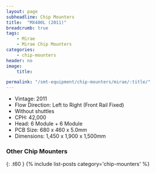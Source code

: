 ```yaml
---
layout: page
subheadline: Chip Mounters
title:  "MX400L (2011)"
breadcrumb: true
tags:
    - Mirae
    - Mirae Chip Mounters
categories:
    - chip-mounters
header: no
image:
    title:

permalink: "/smt-equipment/chip-mounters/mirae/:title/"
---
```


- Vintage: 2011
- Flow Direction: Left to Right (Front Rail Fixed)
- Without shuttles
- CPH: 42,000
- Head: 6 Module + 6 Module
- PCB Size: 680 x 460 x 5.0mm
- Dimensions: 1,450 x 1,900 x 1,500mm

### Other Chip Mounters ###
{: .t60 }
{% include list-posts category='chip-mounters' %}
